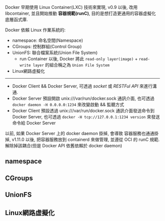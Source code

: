 
Docker 早期使用 Linux Container(LXC) 技術來實現, v0.9 以後, 改用 libcontainer, 並且開始推動 **容器規範(runC)**, 目的是想打造更通用的容器虛擬化底層函式庫.

Docker 依賴 Linux 作業系統的:

- namespace: 命名空間(Namespace)
- CGroups: 控制群組(Control Group)
- UnionFS: 聯合檔案系統(Union File System)
    - run Container 以後, Docker 將此 `read-only layer(image)` + `read-write layer` 的組合稱之為 `Union File System`
- Linux網路虛擬化

---

- Docker Client && Docker Server, 可透過 *socket* 或 *RESTFul API* 來進行溝通.
- Docker Server 預設開啟 unix:///var/run/docker.sock 通訊介面, 也可透過 `docker daemon -H 0.0.0.0:1234` 來改變啟動 && 監聽方式
- Docker Client 預設透過 unix:///var/run/docker.sock 通訊介面發送命令到 Docker Server, 也可透過 `docker -H tcp://127.0.0.1:1234 version` 來發送命令給 Docker Server

以前, 如果 Docker Server 上的 docker daemon 掛掉, 會導致 容器服務也通通掛掉, v1.11.0 以後, 把容器服務放到 containerd 來做管理, 並遵從 OCI 的 runC 規範. 解除掉該耦合(但是 Docker API 依舊依賴於 docker daemon)

## namespace


## CGroups


## UnionFS


## Linux網路虛擬化
